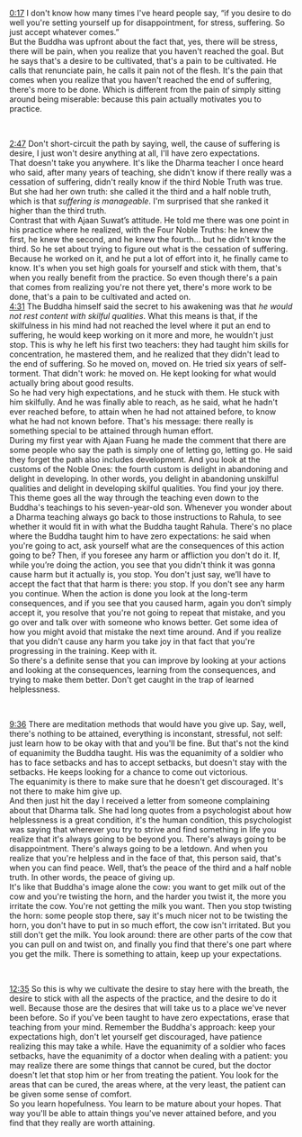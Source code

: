[0:17](https://youtu.be/Uj-3jOZEcmE?t=17) I don't know how many times I've heard people say, “if you desire to do well you're setting yourself up for disappointment, for stress, suffering. So just accept whatever comes.”  
But the Buddha was upfront about the fact that, yes, there will be stress, there will be pain, when you realize that you haven't reached the goal. But he says that's a desire to be cultivated, that's a pain to be cultivated. He calls that renunciate pain, he calls it pain not of the flesh. It's the pain that comes when you realize that you haven't reached the end of suffering, there's more to be done. Which is different from the pain of simply sitting around being miserable: because this pain actually motivates you to practice.

&nbsp;

[2:47](https://youtu.be/Uj-3jOZEcmE?t=167) Don't short-circuit the path by saying, well, the cause of suffering is desire, I just won't desire anything at all, I'll have zero expectations.  
That doesn't take you anywhere. It's like the Dharma teacher I once heard who said, after many years of teaching, she didn't know if there really was a cessation of suffering, didn't really know if the third Noble Truth was true. But she had her own truth: she called it the third and a half noble truth, which is that *suffering is manageable*. I'm surprised that she ranked it higher than the third truth.  
Contrast that with Ajaan Suwat’s attitude. He told me there was one point in his practice where he realized, with the Four Noble Truths: he knew the first, he knew the second, and he knew the fourth… but he didn't know the third. So he set about trying to figure out what is the cessation of suffering. Because he worked on it, and he put a lot of effort into it, he finally came to know. It's when you set high goals for yourself and stick with them, that's when you really benefit from the practice. So even though there's a pain that comes from realizing you're not there yet, there's more work to be done, that's a pain to be cultivated and acted on.  
[4:31](https://youtu.be/Uj-3jOZEcmE?t=271) The Buddha himself said the secret to his awakening was that *he would not rest content with skilful qualities*. What this means is that, if the skilfulness in his mind had not reached the level where it put an end to suffering, he would keep working on it more and more, he wouldn't just stop. This is why he left his first two teachers: they had taught him skills for concentration, he mastered them, and he realized that they didn't lead to the end of suffering. So he moved on, moved on. He tried six years of self-torment. That didn't work: he moved on. He kept looking for what would actually bring about good results.  
So he had very high expectations, and he stuck with them. He stuck with him skilfully. And he was finally able to reach, as he said, what he hadn't ever reached before, to attain when he had not attained before, to know what he had not known before. That's his message: there really is something special to be attained through human effort.  
During my first year with Ajaan Fuang he made the comment that there are some people who say the path is simply one of letting go, letting go. He said they forget the path also includes development. And you look at the customs of the Noble Ones: the fourth custom is delight in abandoning and delight in developing. In other words, you delight in abandoning unskilful qualities and delight in developing skilful qualities. You find your joy there.  
This theme goes all the way through the teaching even down to the Buddha's teachings to his seven-year-old son. Whenever you wonder about a Dharma teaching always go back to those instructions to Rahula, to see whether it would fit in with what the Buddha taught Rahula. There's no place where the Buddha taught him to have zero expectations: he said when you're going to act, ask yourself what are the consequences of this action going to be? Then, if you foresee any harm or affliction you don't do it. If, while you’re doing the action, you see that you didn't think it was gonna cause harm but it actually is, you stop. You don't just say, we’ll have to accept the fact that that harm is there: you stop. If you don't see any harm you continue. When the action is done you look at the long-term consequences, and if you see that you caused harm, again you don’t simply accept it, you resolve that you're not going to repeat that mistake, and you go over and talk over with someone who knows better. Get some idea of how you might avoid that mistake the next time around. And if you realize that you didn't cause any harm you take joy in that fact that you're progressing in the training. Keep with it.  
So there's a definite sense that you can improve by looking at your actions and looking at the consequences, learning from the consequences, and trying to make them better. Don't get caught in the trap of learned helplessness.

&nbsp;

[9:36](https://youtu.be/Uj-3jOZEcmE?t=576) There are meditation methods that would have you give up. Say, well, there's nothing to be attained, everything is inconstant, stressful, not self: just learn how to be okay with that and you'll be fine. But that's not the kind of equanimity the Buddha taught. His was the equanimity of a soldier who has to face setbacks and has to accept setbacks, but doesn't stay with the setbacks. He keeps looking for a chance to come out victorious.  
The equanimity is there to make sure that he doesn't get discouraged. It's not there to make him give up.  
And then just hit the day I received a letter from someone complaining about that Dharma talk. She had long quotes from a psychologist about how helplessness is a great condition, it's the human condition, this psychologist was saying that wherever you try to strive and find something in life you realize that it's always going to be beyond you. There's always going to be disappointment. There's always going to be a letdown. And when you realize that you're helpless and in the face of that, this person said, that's when you can find peace. Well, that’s the peace of the third and a half noble truth. In other words, the peace of giving up.  
It's like that Buddha's image alone the cow: you want to get milk out of the cow and you're twisting the horn, and the harder you twist it, the more you irritate the cow. You're not getting the milk you want. Then you stop twisting the horn: some people stop there, say it's much nicer not to be twisting the horn, you don't have to put in so much effort, the cow isn't irritated. But you still don't get the milk. You look around: there are other parts of the cow that you can pull on and twist on,  and finally you find that there's one part where you get the milk. There is something to attain, keep up your expectations.

 &nbsp;

[12:35](https://youtu.be/Uj-3jOZEcmE?t=755) So this is why we cultivate the desire to stay here with the breath, the desire to stick with all the aspects of the practice, and the desire to do it well. Because those are the desires that will take us to a place we've never been before. So if you've been taught to have zero expectations, erase that teaching from your mind. Remember the Buddha's approach: keep your expectations high, don't let yourself get discouraged, have patience realizing this may take a while. Have the equanimity of a soldier who faces setbacks, have the equanimity of a doctor when dealing with a patient: you may realize there are some things that cannot be cured, but the doctor doesn't let that stop him or her from treating the patient. You look for the areas that can be cured, the areas where, at the very least, the patient can be given some sense of comfort.  
So you learn hopefulness. You learn to be mature about your hopes. That way you'll be able to attain things you've never attained before, and you find that they really are worth attaining.